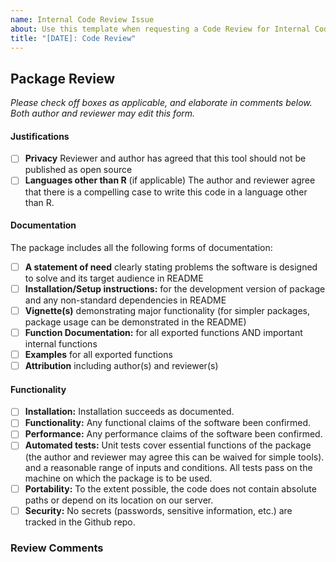 ```yaml
---
name: Internal Code Review Issue
about: Use this template when requesting a Code Review for Internal Code
title: "[DATE]: Code Review"
---
```


## Package Review

*Please check off boxes as applicable, and elaborate in comments below. Both author and reviewer may edit this form.* 

#### Justifications
- [ ] **Privacy** Reviewer and author has agreed that this tool should not be published as open source 
- [ ] **Languages other than R** (if applicable) The author and reviewer agree that there is a compelling case to write this code in a language other than R. 

#### Documentation

The package includes all the following forms of documentation:

- [ ] **A statement of need** clearly stating problems the software is designed to solve and its target audience in README
- [ ] **Installation/Setup instructions:** for the development version of package and any non-standard dependencies in README
- [ ] **Vignette(s)** demonstrating major functionality (for simpler packages, package usage can be demonstrated in the README)
- [ ] **Function Documentation:** for all exported functions AND important internal functions
- [ ] **Examples** for all exported functions
- [ ] **Attribution** including author(s) and reviewer(s) 

#### Functionality

- [ ] **Installation:** Installation succeeds as documented.
- [ ] **Functionality:** Any functional claims of the software been confirmed.
- [ ] **Performance:** Any performance claims of the software been confirmed.
- [ ] **Automated tests:** Unit tests cover essential functions of the package (the author and reviewer may agree this can be waived for simple tools). 
   and a reasonable range of inputs and conditions. All tests pass on the machine on which the package is to be used.  
- [ ] **Portability:** To the extent possible, the code does not contain absolute paths or depend on its location on our server. 
- [ ] **Security:** No secrets (passwords, sensitive information, etc.) are tracked in the Github repo.

### Review Comments
